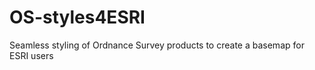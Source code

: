 OS-styles4ESRI
==============

Seamless styling of Ordnance Survey products to create a basemap for ESRI users
